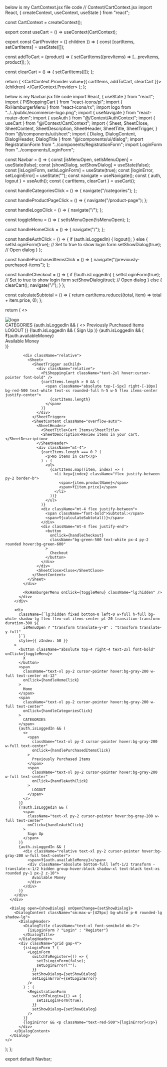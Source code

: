 below is my CartContext.jsx file code
// Context/CartContext.jsx
import React, { createContext, useContext, useState } from "react";

const CartContext = createContext();

export const useCart = () => useContext(CartContext);

export const CartProvider = ({ children }) => {
const [cartItems, setCartItems] = useState([]);

const addToCart = (product) => {
setCartItems((prevItems) => [...prevItems, product]);
};

const clearCart = () => {
setCartItems([]);
};

return (
<CartContext.Provider value={{ cartItems, addToCart, clearCart }}>
{children}
</CartContext.Provider>
);
};

below is my Navbar.jsx file code
import React, { useState } from "react";
import { PiShoppingCart } from "react-icons/pi";
import { RxHamburgerMenu } from "react-icons/rx";
import logo from "../../public/ecommerce-logo.png";
import { useNavigate } from "react-router-dom";
import { useAuth } from "@/Context/AuthContext";
import { useCart } from "@/Context/CartContext";
import {
Sheet,
SheetClose,
SheetContent,
SheetDescription,
SheetHeader,
SheetTitle,
SheetTrigger,
} from "@/components/ui/sheet";
import { Dialog, DialogContent, DialogHeader, DialogTitle } from "@/components/ui/dialog";
import RegistrationForm from "../components/RegistrationForm";
import LoginForm from "../components/LoginForm";

const Navbar = () => {
const [isMenuOpen, setIsMenuOpen] = useState(false);
const [showDialog, setShowDialog] = useState(false);
const [isLoginForm, setIsLoginForm] = useState(true);
const [loginError, setLoginError] = useState("");
const navigate = useNavigate();
const { auth, logout } = useAuth();
const { cartItems, clearCart } = useCart();

const handleCategoriesClick = () => {
navigate("/categories");
};

const handleProductPageClick = () => {
navigate("/product-page");
};

const handleLogoClick = () => {
navigate("/");
};

const toggleMenu = () => {
setIsMenuOpen(!isMenuOpen);
};

const handleHomeClick = () => {
navigate("/");
};

const handleAuthClick = () => {
if (auth.isLoggedIn) {
logout();
} else {
setIsLoginForm(true); // Set to true to show login form
setShowDialog(true); // Open dialog
}
};

const handlePurchasedItemsClick = () => {
navigate("/previously-purchased-items");
};

const handleCheckout = () => {
if (!auth.isLoggedIn) {
setIsLoginForm(true); // Set to true to show login form
setShowDialog(true); // Open dialog
} else {
clearCart();
navigate("/");
}
};

const calculateSubtotal = () => {
return cartItems.reduce((total, item) => total + item.price, 0);
};

return (
<>
<div className="sticky shadow-md top-0 z-50 hover:cursor-pointer bg-white">
<div className="flex justify-between items-center h-28 m-auto w-[87%]">
<img src={logo} alt="logo" className="w-28 lg:w-36" onClick={handleLogoClick} />
<div className="flex gap-10 items-center">
<span
              className="hidden lg:block text-lg hover:underline hover:cursor-pointer"
              onClick={handleCategoriesClick}
            >
CATEGORIES
</span>
{auth.isLoggedIn && (
<>
<span
                  className="hidden lg:block text-lg hover:underline hover:cursor-pointer"
                  onClick={handlePurchasedItemsClick}
                >
Previously Purchased Items
</span>
<span
                  className="hidden lg:block text-lg hover:underline hover:cursor-pointer"
                  onClick={handleAuthClick}
                >
LOGOUT
</span>
</>
)}
{!auth.isLoggedIn && (
<span
                className="hidden lg:block text-lg hover:underline hover:cursor-pointer"
                onClick={handleAuthClick}
              >
Sign Up
</span>
)}
{auth.isLoggedIn && (
<div className="relative group">
<span className="text-lg">₹{auth.availableMoney}</span>
<div className="absolute bottom-full left-1/2 transform -translate-x-1/2 hidden group-hover:block shadow-xl text-black text-xs rounded py-1 px-2 z-10">
Available Money
</div>
</div>
)}

            <div className="relative">
              <Sheet>
                <SheetTrigger asChild>
                  <div className="relative">
                    <PiShoppingCart className="text-2xl hover:cursor-pointer font-bold" />
                    {cartItems.length > 0 && (
                      <span className="absolute top-[-5px] right-[-10px] bg-red-500 text-white text-xs rounded-full h-5 w-5 flex items-center justify-center">
                        {cartItems.length}
                      </span>
                    )}
                  </div>
                </SheetTrigger>
                <SheetContent className="overflow-auto">
                  <SheetHeader>
                    <SheetTitle>Cart Items</SheetTitle>
                    <SheetDescription>Review items in your cart.</SheetDescription>
                  </SheetHeader>
                  <div className="mt-4">
                    {cartItems.length === 0 ? (
                      <p>No items in cart</p>
                    ) : (
                      <ul>
                        {cartItems.map((item, index) => (
                          <li key={index} className="flex justify-between py-2 border-b">
                            <span>{item.productName}</span>
                            <span>₹{item.price}</span>
                          </li>
                        ))}
                      </ul>
                    )}
                    <div className="mt-4 flex justify-between">
                      <span className="font-bold">Subtotal:</span>
                      <span>₹{calculateSubtotal()}</span>
                    </div>
                    <div className="mt-4 flex justify-end">
                      <button
                        onClick={handleCheckout}
                        className="bg-green-500 text-white px-4 py-2 rounded hover:bg-green-600"
                      >
                        Checkout
                      </button>
                    </div>
                  </div>
                  <SheetClose>Close</SheetClose>
                </SheetContent>
              </Sheet>
            </div>

            <RxHamburgerMenu onClick={toggleMenu} className="lg:hidden" />
          </div>
        </div>

        <div
          className={`lg:hidden fixed bottom-0 left-0 w-full h-full bg-white shadow-lg flex flex-col items-center pt-20 transition-transform duration-300 ${
            isMenuOpen ? "transform translate-y-0" : "transform translate-y-full"
          }`}
          style={{ zIndex: 50 }}
        >
          <button className="absolute top-4 right-4 text-2xl font-bold" onClick={toggleMenu}>
            X
          </button>
          <span
            className="text-xl py-2 cursor-pointer hover:bg-gray-200 w-full text-center mt-12"
            onClick={handleHomeClick}
          >
            Home
          </span>
          <span
            className="text-xl py-2 cursor-pointer hover:bg-gray-200 w-full text-center"
            onClick={handleCategoriesClick}
          >
            CATEGORIES
          </span>
          {auth.isLoggedIn && (
            <>
              <span
                className="text-xl py-2 cursor-pointer hover:bg-gray-200 w-full text-center"
                onClick={handlePurchasedItemsClick}
              >
                Previously Purchased Items
              </span>
              <span
                className="text-xl py-2 cursor-pointer hover:bg-gray-200 w-full text-center"
                onClick={handleAuthClick}
              >
                LOGOUT
              </span>
            </>
          )}
          {!auth.isLoggedIn && (
            <span
              className="text-xl py-2 cursor-pointer hover:bg-gray-200 w-full text-center"
              onClick={handleAuthClick}
            >
              Sign Up
            </span>
          )}
          {auth.isLoggedIn && (
            <div className="relative text-xl py-2 cursor-pointer hover:bg-gray-200 w-full text-center">
              <span>₹{auth.availableMoney}</span>
              <div className="absolute bottom-full left-1/2 transform -translate-x-1/2 hidden group-hover:block shadow-xl text-black text-xs rounded py-1 px-2 z-10">
                Available Money
              </div>
            </div>
          )}
        </div>
      </div>

      <Dialog open={showDialog} onOpenChange={setShowDialog}>
        <DialogContent className="sm:max-w-[425px] bg-white p-6 rounded-lg shadow-lg">
          <DialogHeader>
            <DialogTitle className="text-xl font-semibold mb-2">
              {isLoginForm ? "Login" : "Register"}
            </DialogTitle>
          </DialogHeader>
          <div className="grid gap-4">
            {isLoginForm ? (
              <LoginForm
                switchToRegister={() => {
                  setIsLoginForm(false);
                  setLoginError("");
                }}
                setShowDialog={setShowDialog}
                setLoginError={setLoginError}
              />
            ) : (
              <RegistrationForm
                switchToLogin={() => {
                  setIsLoginForm(true);
                }}
                setShowDialog={setShowDialog}
              />
            )}
            {loginError && <p className="text-red-500">{loginError}</p>}
          </div>
        </DialogContent>
      </Dialog>
    </>

);
};

export default Navbar;
